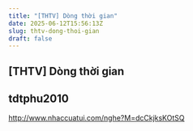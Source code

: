 ```yaml
---
title: "[THTV] Dòng thời gian"
date: 2025-06-12T15:56:13Z
slug: thtv-dong-thoi-gian
draft: false
---
```


## [THTV] Dòng thời gian

## tdtphu2010

http://www.nhaccuatui.com/nghe?M=dcCkjksKOtSQ